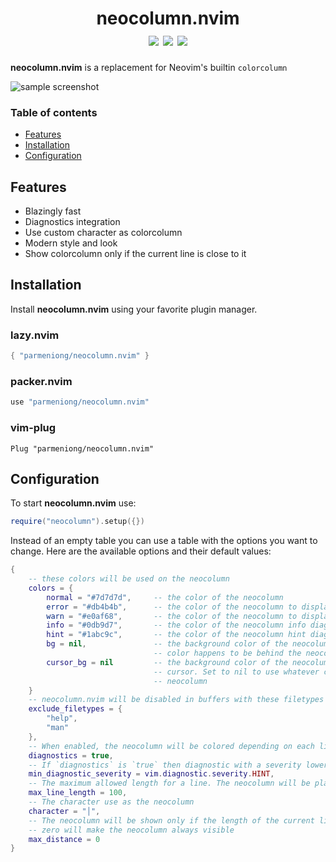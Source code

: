 <h1 align="center">
  neocolumn.nvim<br />
  <img src="https://img.shields.io/github/v/release/parmeniong/neocolumn.nvim?style=for-the-badge&labelColor=%2332344A&color=%23AD8EE6" />
  <img src="https://img.shields.io/github/license/parmeniong/neocolumn.nvim?style=for-the-badge&labelColor=%2332344A&color=%237AA2F7" />
  <img src="https://img.shields.io/github/last-commit/parmeniong/neocolumn.nvim?style=for-the-badge&labelColor=%2332344A&color=%239ECE6A" />
</h1>

**neocolumn.nvim** is a replacement for Neovim's builtin `colorcolumn`

![sample screenshot](
  https://github.com/user-attachments/assets/5a6bd46b-2aba-4b2e-b599-21ee7b8d8ead
)

### Table of contents

* [Features](#features)
* [Installation](#installation)
* [Configuration](#configuration)

## Features

* Blazingly fast
* Diagnostics integration
* Use custom character as colorcolumn
* Modern style and look
* Show colorcolumn only if the current line is close to it

## Installation

Install **neocolumn.nvim** using your favorite plugin manager.

### lazy.nvim

```lua
{ "parmeniong/neocolumn.nvim" }
```

### packer.nvim

```lua
use "parmeniong/neocolumn.nvim"
```

### vim-plug

```vim
Plug "parmeniong/neocolumn.nvim"
```

## Configuration

To start **neocolumn.nvim** use:

```lua
require("neocolumn").setup({})
```

Instead of an empty table you can use a table with the options you want to change.
Here are the available options and their default values:

```lua
{
    -- these colors will be used on the neocolumn
    colors = {
        normal = "#7d7d7d",     -- the color of the neocolumn
        error = "#db4b4b",      -- the color of the neocolumn to display errors
        warn = "#e0af68",       -- the color of the neocolumn to display warnings
        info = "#0db9d7",       -- the color of the neocolumn info diagnostics
        hint = "#1abc9c",       -- the color of the neocolumn hint diagnostics
        bg = nil,               -- the background color of the neocolumn. Set to nil to use whatever
                                -- color happens to be behind the neocolumn
        cursor_bg = nil         -- the background color of the neocolumn on the same line as the
                                -- cursor. Set to nil to use whatever color happens to be behind the
                                -- neocolumn
    }
    -- neocolumn.nvim will be disabled in buffers with these filetypes
    exclude_filetypes = {
        "help",
        "man"
    },
    -- When enabled, the neocolumn will be colored depending on each line's diagnostics
    diagnostics = true,
    -- If `diagnostics` is `true` then diagnostic with a severity lower than this will be ignored
    min_diagnostic_severity = vim.diagnostic.severity.HINT,
    -- The maximum allowed length for a line. The neocolumn will be placed one column to the right
    max_line_length = 100,
    -- The character use as the neocolumn
    character = "│",
    -- The neocolumn will be shown only if the length of the current line is this close to it
    -- zero will make the neocolumn always visible
    max_distance = 0
}
```